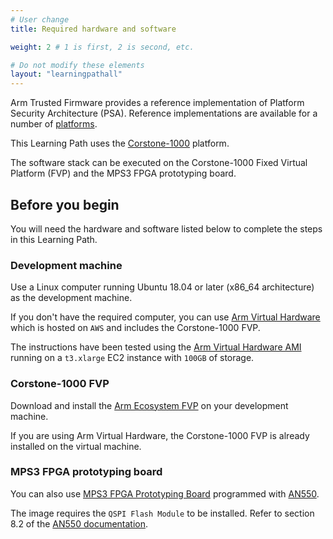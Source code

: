```yaml
---
# User change
title: Required hardware and software

weight: 2 # 1 is first, 2 is second, etc.

# Do not modify these elements
layout: "learningpathall"
---
```

Arm Trusted Firmware provides a reference implementation of Platform Security Architecture (PSA). Reference implementations are available for a number of [platforms](https://tf-m-user-guide.trustedfirmware.org/platform/index.html).

This Learning Path uses the [Corstone-1000](https://www.arm.com/en/products/silicon-ip-subsystems/corstone-1000) platform.

The software stack can be executed on the Corstone-1000 Fixed Virtual Platform (FVP) and the MPS3 FPGA prototyping board.

## Before you begin

You will need the hardware and software listed below to complete the steps in this Learning Path. 

### Development machine

Use a Linux computer running Ubuntu 18.04 or later (x86_64 architecture) as the development machine.

If you don't have the required computer, you can use [Arm Virtual Hardware](https://www.arm.com/products/development-tools/simulation/virtual-hardware) which is hosted on `AWS` and includes the Corstone-1000 FVP.

The instructions have been tested using the [Arm Virtual Hardware AMI](https://aws.amazon.com/marketplace/pp/prodview-urbpq7yo5va7g) running on a `t3.xlarge` EC2 instance with `100GB` of storage.

### Corstone-1000 FVP

Download and install the [Arm Ecosystem FVP](https://developer.arm.com/downloads/-/arm-ecosystem-fvps) on your development machine.

If you are using Arm Virtual Hardware, the Corstone-1000 FVP is already installed on the virtual machine. 

### MPS3 FPGA prototyping board

You can also use [MPS3 FPGA Prototyping Board](https://developer.arm.com/Tools%20and%20Software/MPS3%20FPGA%20Prototyping%20Board) programmed with [AN550](https://developer.arm.com/downloads/view/AN550).

The image requires the `QSPI Flash Module` to be installed. Refer to section 8.2 of the [AN550 documentation](https://developer.arm.com/documentation/dai0550/latest/).
